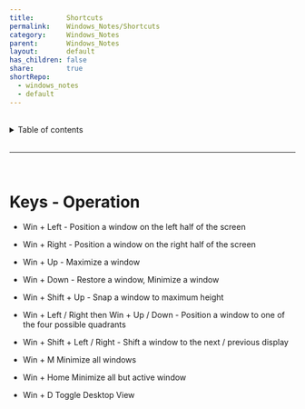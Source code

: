 ```yaml
---
title:        Shortcuts
permalink:    Windows_Notes/Shortcuts
category:     Windows_Notes
parent:       Windows_Notes
layout:       default
has_children: false
share:        true
shortRepo:
  - windows_notes
  - default
---
```



<br/>

<details markdown="block">
<summary>
Table of contents
</summary>
{: .text-delta }
1. TOC
{:toc}
</details>

<br/>

***

<br/>

# Keys - Operation

- Win + Left - Position a window on the left half of the screen

- Win + Right - Position a window on the right half of the screen

- Win + Up - Maximize a window

- Win + Down - Restore a window, Minimize a window

- Win + Shift + Up - Snap a window to maximum height

- Win + Left / Right then Win + Up / Down - Position a window to one of the four possible quadrants

- Win + Shift + Left / Right - Shift a window to the next / previous display

- Win + M Minimize all windows

- Win + Home Minimize all but active window

- Win + D Toggle Desktop View